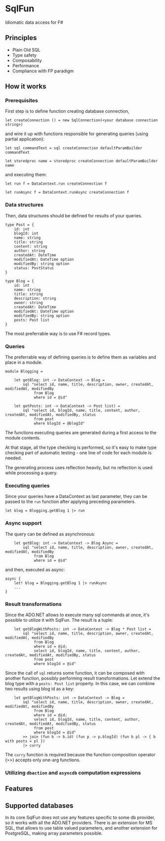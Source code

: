 # SqlFun
Idiomatic data access for F#

## Principles

* Plain Old SQL
* Type safety
* Composability
* Performance
* Compliance with FP paradigm

## How it works
### Prerequisites
First step is to define function creating database connection,

    let createConnection () = new SqlConnection(<your database connection string>)

and wire it up with functions responsible for generating queries (using partial application):
 
    let sql commandText = sql createConnection defaultParamBuilder commandText

    let storedproc name = storedproc createConnection defaultParamBuilder name

and executing them:

    let run f = DataContext.run createConnection f

    let runAsync f = DataContext.runAsync createConnection f
    

### Data structures
Then, data structures should be defined for results of your queries.

    type Post = {
        id: int
        blogId: int
        name: string
        title: string
        content: string
        author: string
        createdAt: DateTime
        modifiedAt: DateTime option
        modifiedBy: string option
        status: PostStatus
    }
    
    type Blog = {
        id: int
        name: string
        title: string
        description: string
        owner: string
        createdAt: DateTime
        modifiedAt: DateTime option
        modifiedBy: string option
        posts: Post list
    }
    
The most preferrable way is to use F# record types.    
    
### Queries
The preferrable way of defining queries is to define them as variables and place in a module.

    module Blogging =    
 
        let getBlog: int -> DataContext -> Blog = 
            sql "select id, name, title, description, owner, createdAt, modifiedAt, modifiedBy 
                 from Blog 
                 where id = @id"
            
        let getPosts: int -> DataContext -> Post list) = 
            sql "select id, blogId, name, title, content, author, createdAt, modifiedAt, modifiedBy, status 
                 from post 
                 where blogId = @blogId"
        
The functions executing queries are generated during a first access to the module contents.

At that stage, all the type checking is performed, so it's easy to make type checking part of automatic testing - one line of code for each module is needed.

The generating process uses reflection heavily, but no reflection is used while processing a query.

### Executing queries
Since your queries have a DataContext as last parameter, they can be passed to the `run` function after applying preceding parameters.

    let blog = Blogging.getBlog 1 |> run

### Async support
The query can be defined as asynchronous:

        let getBlog: int -> DataContext -> Blog Async = 
            sql "select id, name, title, description, owner, createdAt, modifiedAt, modifiedBy 
                 from Blog 
                 where id = @id"

and then, executed as async:

    async {
        let! blog = Blogging.getBlog 1 |> runAsync
        ...
    }

### Result transformations
Since the ADO.NET allows to execute many sql commands at once, it's possible to utilize it with SqlFun. The result is a tuple:

        let getBlogWithPosts: int -> DataContext -> Blog * Post list = 
            sql "select id, name, title, description, owner, createdAt, modifiedAt, modifiedBy 
                 from Blog 
                 where id = @id;
                 select id, blogId, name, title, content, author, createdAt, modifiedAt, modifiedBy, status 
                 from post 
                 where blogId = @id"
 
 Since the call of `sql` returns some function, it can be composed with another function, possibly performing result transformations.
 Let extend the blog type with a `posts: Post list` property. In this case, we can combine two results using blog id as a key:
 
        let getBlogWithPosts: int -> DataContext -> Blog = 
            sql "select id, name, title, description, owner, createdAt, modifiedAt, modifiedBy 
                 from Blog 
                 where id = @id;
                 select id, blogId, name, title, content, author, createdAt, modifiedAt, modifiedBy, status 
                 from post 
                 where blogId = @id"
            >> join (fun b -> b.id) (fun p -> p.blogId) (fun b pl -> { b with posts = pl })
            |> curry  

The `curry` function is required because the function composition operator (>>) accepts only one-arg functions.

### Utilizing `dbaction` and `asyncdb` computation expressions

## Features
## Supported databases
In its core SqlFun does not use any features specific to some db provider, so it works with all the ADO.NET providers.
There is an extension for MS SQL, that allows to use table valued parameters, and another extension for PostgreSQL, making array parameters possible. 
